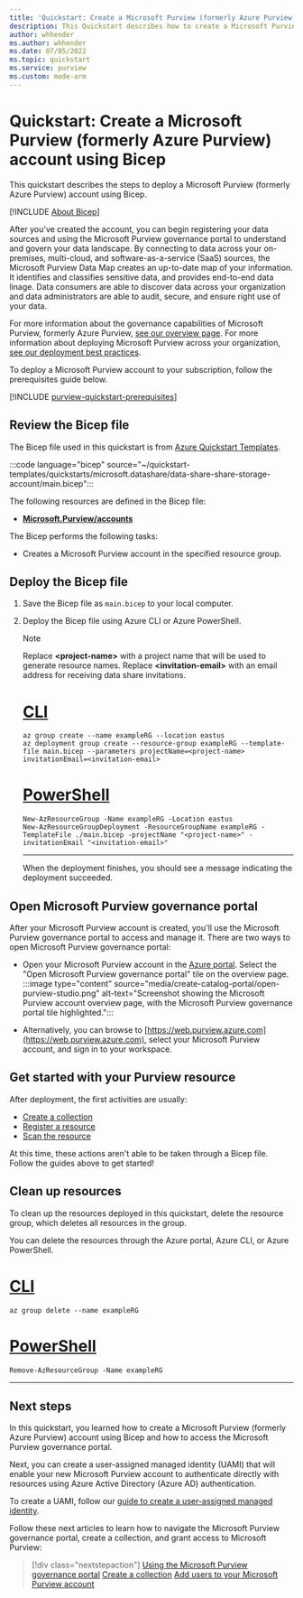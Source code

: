 ```yaml
---
title: 'Quickstart: Create a Microsoft Purview (formerly Azure Purview) account using Bicep'
description: This Quickstart describes how to create a Microsoft Purview (formerly Azure Purview) account using Bicep.
author: whhender 
ms.author: whhender 
ms.date: 07/05/2022
ms.topic: quickstart
ms.service: purview
ms.custom: mode-arm
---
```


# Quickstart: Create a Microsoft Purview (formerly Azure Purview) account using Bicep

This quickstart describes the steps to deploy a Microsoft Purview (formerly Azure Purview) account using Bicep.

[!INCLUDE [About Bicep](../../includes/resource-manager-quickstart-bicep-introduction.md)]

After you've created the account, you can begin registering your data sources and using the Microsoft Purview governance portal to understand and govern your data landscape. By connecting to data across your on-premises, multi-cloud, and software-as-a-service (SaaS) sources, the Microsoft Purview Data Map creates an up-to-date map of your information. It identifies and classifies sensitive data, and provides end-to-end data linage. Data consumers are able to discover data across your organization and data administrators are able to audit, secure, and ensure right use of your data.

For more information about the governance capabilities of Microsoft Purview, formerly Azure Purview, [see our overview page](overview.md). For more information about deploying Microsoft Purview across your organization, [see our deployment best practices](deployment-best-practices.md).

To deploy a Microsoft Purview account to your subscription, follow the prerequisites guide below.

[!INCLUDE [purview-quickstart-prerequisites](includes/purview-quickstart-prerequisites.md)]

## Review the Bicep file

The Bicep file used in this quickstart is from [Azure Quickstart Templates](https://azure.microsoft.com/resources/templates/data-share-share-storage-account/).

:::code language="bicep" source="~/quickstart-templates/quickstarts/microsoft.datashare/data-share-share-storage-account/main.bicep":::

The following resources are defined in the Bicep file:

* [**Microsoft.Purview/accounts**](/azure/templates/microsoft.purview/accounts)

The Bicep performs the following tasks:

* Creates a Microsoft Purview account in the specified resource group.

## Deploy the Bicep file

1. Save the Bicep file as `main.bicep` to your local computer.
1. Deploy the Bicep file using Azure CLI or Azure PowerShell.

    > [!NOTE]
    > Replace **\<project-name\>** with a project name that will be used to generate resource names. Replace **\<invitation-email\>** with an email address for receiving data share invitations.

    # [CLI](#tab/CLI)
    
    ```azurecli-interactive
    az group create --name exampleRG --location eastus
    az deployment group create --resource-group exampleRG --template-file main.bicep --parameters projectName=<project-name> invitationEmail=<invitation-email>
    ```

    # [PowerShell](#tab/PowerShell)

    ```powershell-interactive
    New-AzResourceGroup -Name exampleRG -Location eastus
    New-AzResourceGroupDeployment -ResourceGroupName exampleRG -TemplateFile ./main.bicep -projectName "<project-name>" -invitationEmail "<invitation-email>"
    ```

    ---

    When the deployment finishes, you should see a message indicating the deployment succeeded.

## Open Microsoft Purview governance portal

After your Microsoft Purview account is created, you'll use the Microsoft Purview governance portal to access and manage it. There are two ways to open Microsoft Purview governance portal:

* Open your Microsoft Purview account in the [Azure portal](https://portal.azure.com). Select the "Open Microsoft Purview governance portal" tile on the overview page.
    :::image type="content" source="media/create-catalog-portal/open-purview-studio.png" alt-text="Screenshot showing the Microsoft Purview account overview page, with the Microsoft Purview governance portal tile highlighted.":::

* Alternatively, you can browse to [https://web.purview.azure.com](https://web.purview.azure.com), select your Microsoft Purview account, and sign in to your workspace.

## Get started with your Purview resource

After deployment, the first activities are usually:

* [Create a collection](quickstart-create-collection.md)
* [Register a resource](azure-purview-connector-overview.md)
* [Scan the resource](concept-scans-and-ingestion.md)

At this time, these actions aren't able to be taken through a Bicep file. Follow the guides above to get started!

## Clean up resources

To clean up the resources deployed in this quickstart, delete the resource group, which deletes all resources in the group.

You can delete the resources through the Azure portal, Azure CLI, or Azure PowerShell.

# [CLI](#tab/CLI)

```azurecli-interactive
az group delete --name exampleRG
```

# [PowerShell](#tab/PowerShell)

```powershell-interactive
Remove-AzResourceGroup -Name exampleRG
```

---

## Next steps

In this quickstart, you learned how to create a Microsoft Purview (formerly Azure Purview) account using Bicep and how to access the Microsoft Purview governance portal.

Next, you can create a user-assigned managed identity (UAMI) that will enable your new Microsoft Purview account to authenticate directly with resources using Azure Active Directory (Azure AD) authentication.

To create a UAMI, follow our [guide to create a user-assigned managed identity](manage-credentials.md#create-a-user-assigned-managed-identity).

Follow these next articles to learn how to navigate the Microsoft Purview governance portal, create a collection, and grant access to Microsoft Purview:

> [!div class="nextstepaction"]
> [Using the Microsoft Purview governance portal](use-azure-purview-studio.md)
> [Create a collection](quickstart-create-collection.md)
> [Add users to your Microsoft Purview account](catalog-permissions.md)
